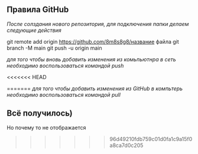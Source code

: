 ## Правила GitHub

*После солздания нового репозитория, для подключения папки делаем следующие действия*

git remote add origin https://github.com/8m8s8g8/название файла
git branch -M main
git push -u origin main

*для того чтобы вновь добавить изменения из комьпьютнра в сеть необходимо воспользоваться командой push*

<<<<<<< HEAD

=======
*для того чтобы добавить изменения из GitHub в компьтерь необходимо воспользоваться командой pull*

## Всё получилось)

 Но почему то не отображается
>>>>>>> 96d49210fdb759c01d0fa1c9a15f0a8ca7d0c205
